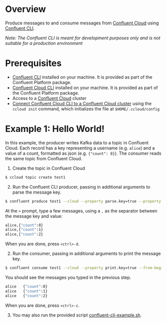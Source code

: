 # Overview

Produce messages to and consume messages from [Confluent Cloud](https://www.confluent.io/confluent-cloud/) using [Confluent CLI](https://docs.confluent.io/current/cli/index.html).

*Note: The Confluent CLI is meant for development purposes only and is not suitable for a production environment*


# Prerequisites

* [Confluent CLI](https://docs.confluent.io/current/cli/installing.html) installed on your machine. It is provided as part of the Confluent Platform package.
* [Confluent Cloud CLI](https://docs.confluent.io/current/cloud/cli/install.html) installed on your machine. It is provided as part of the Confluent Platform package.
* Access to a [Confluent Cloud](https://www.confluent.io/confluent-cloud/) cluster
* [Connect Confluent Cloud CLI to a Confluent Cloud cluster](https://docs.confluent.io/current/cloud/cli/multi-cli.html#connect-ccloud-cli-to-a-cluster) using the `ccloud init` command, which initializes the file at `$HOME/.ccloud/config`


# Example 1: Hello World!

In this example, the producer writes Kafka data to a topic in Confluent Cloud. 
Each record has a key representing a username (e.g. `alice`) and a value of a count, formatted as json (e.g. `{"count": 0}`).
The consumer reads the same topic from Confluent Cloud.

1. Create the topic in Confluent Cloud

```bash
$ ccloud topic create test1
```

2. Run the Confluent CLI producer, passing in additional arguments to parse the message key.

```bash
$ confluent produce test1 --cloud --property parse.key=true --property key.separator=,
```

At the `>` prompt, type a few messages, using a `,` as the separator between the message key and value:

```bash
alice,{"count":0}
alice,{"count":1}
alice,{"count":2}
```

When you are done, press `<ctrl>-d`.

2. Run the consumer, passing in additional arguments to print the message key.

```bash
$ confluent consume test1 --cloud --property print.key=true --from-beginning     
```

You should see the messages you typed in the previous step.

```bash
alice	{"count":0}
alice	{"count":1}
alice	{"count":2}
```

When you are done, press `<ctrl>-c`.

3. You may also run the provided script [confluent-cli-example.sh](confluent-cli-example.sh).
